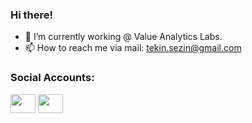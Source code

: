 ### Hi there!

- 🔭 I’m currently working @ Value Analytics Labs. 
- 📫 How to reach me via mail: tekin.sezin@gmail.com

<h3 align="left">Social Accounts:</h3>
<p align="left">
<a href="https://www.linkedin.com/in/sezin-tekin-36b571210/" target="blank"><img align="center" src="https://cdn.jsdelivr.net/npm/simple-icons@3.0.1/icons/linkedin.svg" alt="" height="30" width="40" /></a>
<a href="https://www.instagram.com/sezintekiin/" target="blank"><img align="center" src="https://cdn.jsdelivr.net/npm/simple-icons@3.0.1/icons/instagram.svg" alt="" height="30" width="40" /></a>
</p>
